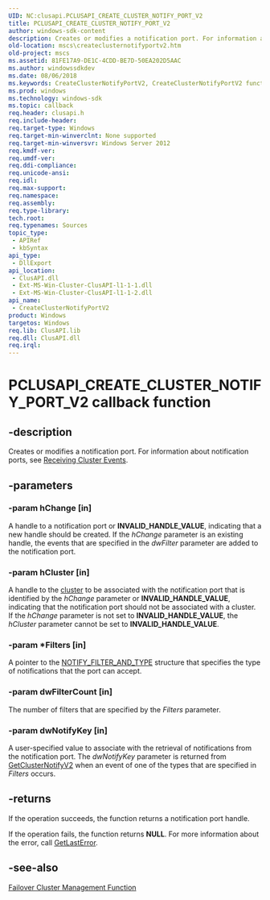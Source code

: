 ```yaml
---
UID: NC:clusapi.PCLUSAPI_CREATE_CLUSTER_NOTIFY_PORT_V2
title: PCLUSAPI_CREATE_CLUSTER_NOTIFY_PORT_V2
author: windows-sdk-content
description: Creates or modifies a notification port. For information about notification ports, see Receiving Cluster Events.
old-location: mscs\createclusternotifyportv2.htm
old-project: mscs
ms.assetid: 81FE17A9-DE1C-4CDD-BE7D-50EA202D5AAC
ms.author: windowssdkdev
ms.date: 08/06/2018
ms.keywords: CreateClusterNotifyPortV2, CreateClusterNotifyPortV2 function [Failover Cluster], PCLUSAPI_CREATE_CLUSTER_NOTIFY_PORT_V2, PCLUSAPI_CREATE_CLUSTER_NOTIFY_PORT_V2 function [Failover Cluster], clusapi/CreateClusterNotifyPortV2, clusapi/PCLUSAPI_CREATE_CLUSTER_NOTIFY_PORT_V2, mscs.createclusternotifyportv2
ms.prod: windows
ms.technology: windows-sdk
ms.topic: callback
req.header: clusapi.h
req.include-header: 
req.target-type: Windows
req.target-min-winverclnt: None supported
req.target-min-winversvr: Windows Server 2012
req.kmdf-ver: 
req.umdf-ver: 
req.ddi-compliance: 
req.unicode-ansi: 
req.idl: 
req.max-support: 
req.namespace: 
req.assembly: 
req.type-library: 
tech.root: 
req.typenames: Sources
topic_type:
 - APIRef
 - kbSyntax
api_type:
 - DllExport
api_location:
 - ClusAPI.dll
 - Ext-MS-Win-Cluster-ClusAPI-l1-1-1.dll
 - Ext-MS-Win-Cluster-ClusAPI-l1-1-2.dll
api_name:
 - CreateClusterNotifyPortV2
product: Windows
targetos: Windows
req.lib: ClusAPI.lib
req.dll: ClusAPI.dll
req.irql: 
---
```


# PCLUSAPI_CREATE_CLUSTER_NOTIFY_PORT_V2 callback function


## -description


Creates 
    or modifies a notification port. For information about  notification ports, see 
    <a href="https://msdn.microsoft.com/6d69cdd8-b29a-40c5-94c6-908b9bea22ef">Receiving Cluster Events</a>.


## -parameters




### -param hChange [in]

A handle to a notification port or <b>INVALID_HANDLE_VALUE</b>, indicating that a new handle 
       should be created. If the <i>hChange</i>  parameter is an existing handle, the events that are specified in 
       the <i>dwFilter</i> parameter are added to the notification port.


### -param hCluster [in]

A handle to the <a href="https://msdn.microsoft.com/library/windows/hardware/dn922625">cluster</a> to be associated with the 
       notification port that is  identified by the  <i>hChange</i>    parameter or 
       <b>INVALID_HANDLE_VALUE</b>, indicating that the notification port should not be associated 
       with a cluster. If the  <i>hChange</i>  parameter  is not set to 
       <b>INVALID_HANDLE_VALUE</b>, the <i>hCluster</i>  parameter cannot be set to 
       <b>INVALID_HANDLE_VALUE</b>.


### -param *Filters [in]

A pointer to the <a href="https://msdn.microsoft.com/E173F5D8-955B-44FF-980E-CEF536A87AF5">NOTIFY_FILTER_AND_TYPE</a> structure that specifies the  type of notifications that the port can accept.


### -param dwFilterCount [in]

The number of filters that are  specified by the <i>Filters</i> parameter.


### -param dwNotifyKey [in]

A user-specified value to associate with the retrieval of notifications from the notification port. The 
       <i>dwNotifyKey</i>  parameter is returned from 
       <a href="https://msdn.microsoft.com/0AF127E1-D517-4F4B-B797-40822B3B236F">GetClusterNotifyV2</a> when an event of one of the types 
       that are    specified in <i>Filters</i> occurs.


## -returns



If the operation succeeds, the function returns a notification port handle.

If the operation fails, the 
       function returns <b>NULL</b>. For more information about the error, call 
       <a href="https://msdn.microsoft.com/d852e148-985c-416f-a5a7-27b6914b45d4">GetLastError</a>.




## -see-also




<a href="https://msdn.microsoft.com/1b3a3b23-39db-47b7-b4a8-17fc1ee45df6">Failover Cluster Management Function</a>
 

 

